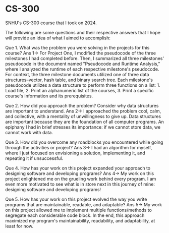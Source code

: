 # CS-300
SNHU's CS-300 course that I took on 2024.

The following are some questions and their respective answers that I hope will provide an idea of what I aimed to accomplish:

Que 1. What was the problem you were solving in the projects for this course?
Ans 1-> For Project One, I modified the pseudocode of the three milestones I had completed before. Then, I summarized all three milestones' pseudocode in the document named "Pseudocode and Runtime Analysis," where I analyzed the runtime of each respective milestone's pseudocode. For context, the three milestone documents utilized one of three data structures–vector, hash table, and binary search tree. Each milestone's pseudocode utilizes a data structure to perform three functions on a list: 1. Load file, 2. Print an alphanumeric list of the courses, 3. Print a specific course's information and its prerequisites.

Que 2. How did you approach the problem? Consider why data structures are important to understand.
Ans 2-> I approached the problem cool, calm, and collective, with a mentality of unwillingness to give up. Data structures are important because they are the foundation of all computer programs. An epiphany I had in brief stresses its importance: if we cannot store data, we cannot work with data.

Que 3. How did you overcome any roadblocks you encountered while going through the activities or project?
Ans 3-> I had an algorithm for myself, where I just focused on envisioning a solution, implementing it, and repeating it if unsuccessful.

Que 4. How has your work on this project expanded your approach to designing software and developing programs?
Ans 4-> My work on this project enlightened me on the grueling work behind every program. I am even more motivated to see what is in store next in this journey of mine: designing software and developing programs!

Que 5. How has your work on this project evolved the way you write programs that are maintainable, readable, and adaptable?
Ans 5-> My work on this project allowed me to implement multiple functions/methods to segregate each considerable code block. In the end, this approach maximized my program's maintainability, readability, and adaptability, at least for now.
